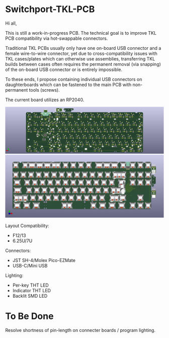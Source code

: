 # Switchport-TKL-PCB

Hi all,

This is still a work-in-progress PCB. The technical goal is to improve TKL PCB compatibility via hot-swappable connectors. 

Traditional TKL PCBs usually only have one on-board USB connector and a female wire-to-wire connector, yet due to cross-compatibility issues with TKL cases/plates which can otherwise use assemblies, transferring TKL builds between cases often requires the permanent removal (via snapping) of the on-board USB connector or is entirely impossible.

To these ends, I propose containing individual USB connectors on daughterboards which can be fastened to the main PCB with non-permanent tools (screws). 

The current board utilizes an RP2040.

![Preview 1](preview1.jpg)
![Preview 2](preview2.jpg)

Layout Compatibility:
- F12/13
- 6.25U/7U

Connectors:
- JST SH-4/Molex Pico-EZMate
- USB-C/Mini USB

Lighting:
- Per-key THT LED
- Indicator THT LED
- Backlit SMD LED

# To Be Done

Resolve shortness of pin-length on connecter boards / program lighting.
